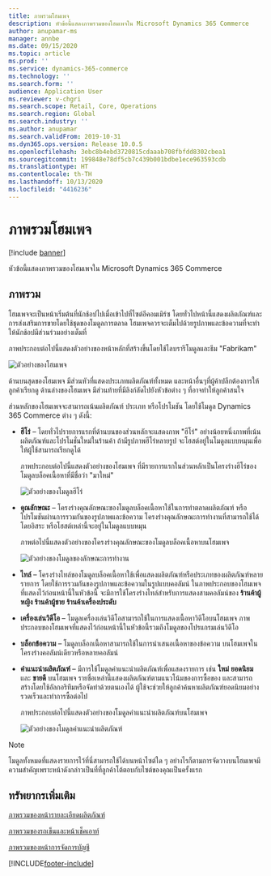 ```yaml
---
title: ภาพรวมโฮมเพจ
description: หัวข้อนี้แสดงภาพรวมของโฮมเพจใน Microsoft Dynamics 365 Commerce
author: anupamar-ms
manager: annbe
ms.date: 09/15/2020
ms.topic: article
ms.prod: ''
ms.service: dynamics-365-commerce
ms.technology: ''
ms.search.form: ''
audience: Application User
ms.reviewer: v-chgri
ms.search.scope: Retail, Core, Operations
ms.search.region: Global
ms.search.industry: ''
ms.author: anupamar
ms.search.validFrom: 2019-10-31
ms.dyn365.ops.version: Release 10.0.5
ms.openlocfilehash: 3ebc8b4ebd3720815cdaaab708fbfdd8302cbea1
ms.sourcegitcommit: 199848e78df5cb7c439b001bdbe1ece963593cdb
ms.translationtype: HT
ms.contentlocale: th-TH
ms.lasthandoff: 10/13/2020
ms.locfileid: "4416236"
---
```

# <a name="home-page-overview"></a>ภาพรวมโฮมเพจ

[!include [banner](includes/banner.md)]

หัวข้อนี้แสดงภาพรวมของโฮมเพจใน Microsoft Dynamics 365 Commerce

## <a name="overview"></a>ภาพรวม

โฮมเพจจะเป็นหน้าเริ่มต้นที่นักช้อปไปเมื่อเข้าไปที่ไซต์อีคอมเมิร์ซ โดยทั่วไปหน้านี้แสดงผลิตภัณฑ์และการส่งเสริมการขายโดยใช้ชุดของโมดูลการตลาด โฮมเพจควรจะเต็มไปด้วยรูปภาพและข้อความที่จะทำให้นักช้อปมีส่วนร่วมอย่างเต็มที่

ภาพประกอบต่อไปนี้แสดงตัวอย่างของหน้าหลักที่สร้างขึ้นโดยใช้ไลบรารีโมดูลและธีม "Fabrikam"

![ตัวอย่างของโฮมเพจ](./media/Homepage2.PNG)

ด้านบนสุดของโฮมเพจ มีส่วนหัวที่แสดงประเภทผลิตภัณฑ์ทั้งหมด และหน้าอื่นๆที่ผู้ค้าปลีกต้องการให้ลูกค้าเรียกดู ด้านล่างของโฮมเพจ มีส่วนท้ายที่มีลิงก์ลัดไปยังหัวข้อต่าง ๆ ที่อาจทำให้ลูกค้าสนใจ

ส่วนหลักของโฮมเพจจะสามารถเน้นผลิตภัณฑ์ ประเภท หรือโปรโมชัน โดยใช้โมดูล Dynamics 365 Commerce ต่าง ๆ ดังนี้:

- **ฮีโร่** – โดยทั่วไปรายการแรกที่ด้านบนของส่วนหลักจะแสดงภาพ "ฮีโร่" อย่างน้อยหนึ่งภาพที่เน้นผลิตภัณฑ์และโปรโมชั่นใหม่ในร้านค้า ถ้ามีรูปภาพฮีโร่หลายรูป จะโฮสต์อยู่ในโมดูลแบบหมุนเพื่อให้ผู้ใช้สามารถเรียกดูได้

    ภาพประกอบต่อไปนี้แสดงตัวอย่างของโฮมเพจ ที่มีรายการแรกในส่วนหลักเป็นโครงร่างฮีโร่ของโมดูลบล็อคเนื้อหาที่มีชื่อว่า "มาใหม่"

    ![ตัวอย่างของโมดูลฮีโร่](./media/Hero.PNG)

- **คุณลักษณะ** – โครงร่างคุณลักษณะของโมดูลบล็อคเนื้อหาใช้ในการทำตลาดผลิตภัณฑ์ หรือโปรโมชันผ่านการรวมกันของรูปภาพและข้อความ โครงร่างคุณลักษณะการทำงานที่สามารถใช้ได้โดยอิสระ หรือโฮสต์เหล่านี้จะอยู่ในโมดูลแบบหมุน

    ภาพต่อไปนี้แสดงตัวอย่างของโครงร่างคุณลักษณะของโมดูลบล็อคเนื้อหาบนโฮมเพจ

    ![ตัวอย่างของโมดูลของลักษณะการทำงาน](./media/Feature.PNG)

- **ไทล์** – โครงร่างไทล์ของโมดูลบล็อคเนื้อหาใช้เพื่อแสดงผลิตภัณฑ์หรือประเภทของผลิตภัณฑ์หลายรายการ โดยใช้การรวมกันของรูปภาพและข้อความในรูปแบบคอลัมน์ ในภาพประกอบของโฮมเพจที่แสดงไว้ก่อนหน้านี้ในหัวข้อนี้ จะมีการใช้โครงร่างไทล์สำหรับการแสดงสามคอลัมน์ของ **ร้านค้าผู้หญิง** **ร้านค้าผู้ชาย** **ร้านค้าเครื่องประดับ**
- **เครื่องเล่นวิดีโอ** – โมดูลเครื่องเล่นวิดีโอสามารถใช้ในการแสดงเนื้อหาวิดีโอบนโฮมเพจ ภาพประกอบของโฮมเพจที่แสดงไว้ก่อนหน้านี้ในหัวข้อนี้รวมถึงโมดูลของโปรแกรมเล่นวิดีโอ
- **บล็อกข้อความ** – โมดูลบล็อกเนื้อหาสามารถใช้ในการนำเสนอเนื้อหาของข้อความ บนโฮมเพจในโครงร่างคอลัมน์เดียวหรือหลายคอลัมน์
- **คำแนะนำผลิตภัณฑ์** – มีการใช้โมดูลคำแนะนำผลิตภัณฑ์เพื่อแสดงรายการ เช่น **ใหม่** **ยอดนิยม** และ **ขายดี** บนโฮมเพจ รายชื่อเหล่านี้แสดงผลิตภัณฑ์ตามแนวโน้มของการซื้อของ และสามารถสร้างโดยใช้อัลกอริทึมหรือจัดทำด้วยตนเองได้ ผู้ใช้จะช่วยให้ลูกค้าค้นหาผลิตภัณฑ์ยอดนิยมอย่างรวดเร็วและทำการซื้อต่อไป

    ภาพประกอบต่อไปนี้แสดงตัวอย่างของโมดูลคำแนะนำผลิตภัณฑ์บนโฮมเพจ

    ![ตัวอย่างของโมดูลคำแนะนำผลิตภัณฑ์](./media/Recommendations.PNG)

> [!NOTE]
> โมดูลทั้งหมดที่แสดงรายการไว้ที่นี่สามารถใช้ได้บนหน้าไซต์ใด ๆ อย่างไรก็ตามการจัดวางบนโฮมเพจมีความสำคัญเพราะหน้าดังกล่าวเป็นที่ที่ลูกค้าโต้ตอบกับไซต์ของคุณเป็นครั้งแรก

## <a name="additional-resources"></a>ทรัพยากรเพิ่มเติม

[ภาพรวมของหน้ารายละเอียดผลิตภัณฑ์](quick-tour-pdp.md)

[ภาพรวมของรถเข็นและหน้าเช็คเอาท์](quick-tour-cart-checkout.md)

[ภาพรวมของหน้าการจัดการบัญชี](quick-tour-account-management.md)


[!INCLUDE[footer-include](../includes/footer-banner.md)]